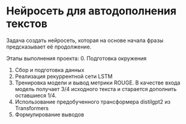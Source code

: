 # Нейросеть для автодополнения текстов

Задача создать нейросеть, которая на основе начала фразы предсказывает её продолжение.

Этапы выполнения проекта: 
0. Подготовка окружения
1. Сбор и подготовка данных
2. Реализация рекуррентной сети LSTM
3. Тренировка модели и вывод метрики ROUGE. В качестве входа модель получает 3/4 исходного текста и старается дополнить оставшиеся 1/4.
4. Использование предобученного трансформера distilgpt2 из Transformers 
5. Формулирование выводов
